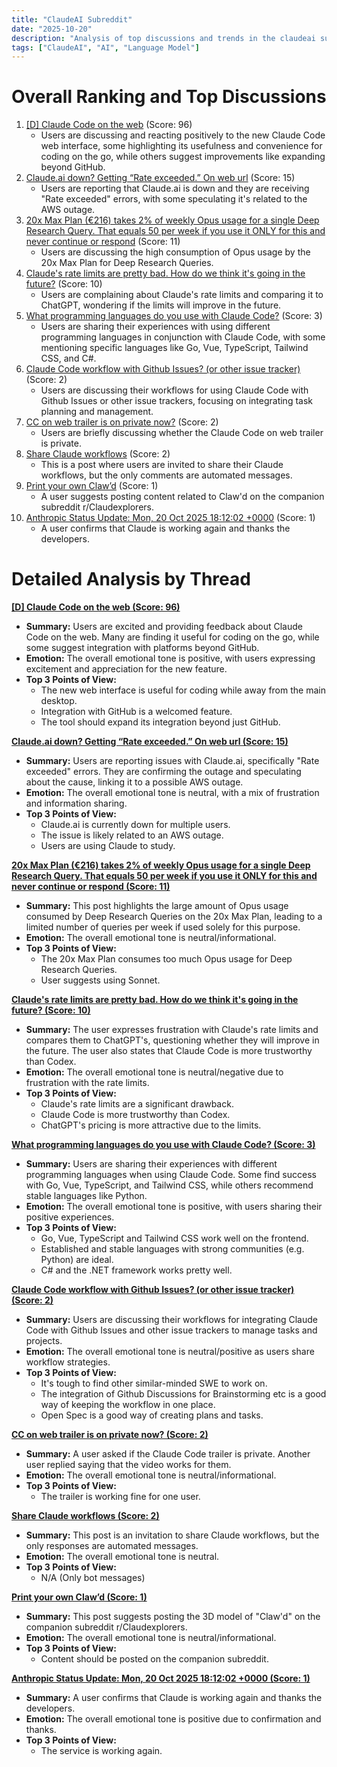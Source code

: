 ```yaml
---
title: "ClaudeAI Subreddit"
date: "2025-10-20"
description: "Analysis of top discussions and trends in the claudeai subreddit"
tags: ["ClaudeAI", "AI", "Language Model"]
---
```


# Overall Ranking and Top Discussions
1. [[D] Claude Code on the web](https://v.redd.it/ol0ztiqemawf1) (Score: 96)
    * Users are discussing and reacting positively to the new Claude Code web interface, some highlighting its usefulness and convenience for coding on the go, while others suggest improvements like expanding beyond GitHub.
2. [Claude.ai down? Getting “Rate exceeded.” On web url](https://www.reddit.com/r/ClaudeAI/comments/1obp192/claudeai_down_getting_rate_exceeded_on_web_url/) (Score: 15)
    *  Users are reporting that Claude.ai is down and they are receiving "Rate exceeded" errors, with some speculating it's related to the AWS outage.
3. [20x Max Plan (€216) takes 2% of weekly Opus usage for a single Deep Research Query. That equals 50 per week if you use it ONLY for this and never continue or respond](https://www.reddit.com/r/ClaudeAI/comments/1obq90v/20x_max_plan_216_takes_2_of_weekly_opus_usage_for/) (Score: 11)
    * Users are discussing the high consumption of Opus usage by the 20x Max Plan for Deep Research Queries.
4. [Claude's rate limits are pretty bad. How do we think it's going in the future?](https://www.reddit.com/r/ClaudeAI/comments/1obnd3p/claudes_rate_limits_are_pretty_bad_how_do_we/) (Score: 10)
    *  Users are complaining about Claude's rate limits and comparing it to ChatGPT, wondering if the limits will improve in the future.
5. [What programming languages do you use with Claude Code?](https://www.reddit.com/r/ClaudeAI/comments/1obmtlm/what_programming_languages_do_you_use_with_claude/) (Score: 3)
    * Users are sharing their experiences with using different programming languages in conjunction with Claude Code, with some mentioning specific languages like Go, Vue, TypeScript, Tailwind CSS, and C#.
6. [Claude Code workflow with Github Issues? (or other issue tracker)](https://www.reddit.com/r/ClaudeAI/comments/1obnujs/claude_code_workflow_with_github_issues_or_other/) (Score: 2)
    * Users are discussing their workflows for using Claude Code with Github Issues or other issue trackers, focusing on integrating task planning and management.
7. [CC on web trailer is on private now?](https://www.reddit.com/r/ClaudeAI/comments/1obozbj/cc_on_web_trailer_is_on_private_now/) (Score: 2)
    *  Users are briefly discussing whether the Claude Code on web trailer is private.
8. [Share Claude workflows](https://www.reddit.com/r/ClaudeAI/comments/1obph8f/share_claude_workflows/) (Score: 2)
    *  This is a post where users are invited to share their Claude workflows, but the only comments are automated messages.
9. [Print your own Claw’d](https://www.printables.com/model/1431019-clawd-the-8bit-pixel-crab) (Score: 1)
    * A user suggests posting content related to Claw'd on the companion subreddit r/Claudexplorers.
10. [Anthropic Status Update: Mon, 20 Oct 2025 18:12:02 +0000](https://www.reddit.com/r/ClaudeAI/comments/1obqz75/anthropic_status_update_mon_20_oct_2025_181202/) (Score: 1)
    * A user confirms that Claude is working again and thanks the developers.

# Detailed Analysis by Thread
**[[D] Claude Code on the web (Score: 96)](https://v.redd.it/ol0ztiqemawf1)**
*  **Summary:** Users are excited and providing feedback about Claude Code on the web. Many are finding it useful for coding on the go, while some suggest integration with platforms beyond GitHub.
*  **Emotion:** The overall emotional tone is positive, with users expressing excitement and appreciation for the new feature.
*  **Top 3 Points of View:**
    *   The new web interface is useful for coding while away from the main desktop.
    *   Integration with GitHub is a welcomed feature.
    *   The tool should expand its integration beyond just GitHub.

**[Claude.ai down? Getting “Rate exceeded.” On web url (Score: 15)](https://www.reddit.com/r/ClaudeAI/comments/1obp192/claudeai_down_getting_rate_exceeded_on_web_url/)**
*  **Summary:** Users are reporting issues with Claude.ai, specifically "Rate exceeded" errors. They are confirming the outage and speculating about the cause, linking it to a possible AWS outage.
*  **Emotion:** The overall emotional tone is neutral, with a mix of frustration and information sharing.
*  **Top 3 Points of View:**
    *   Claude.ai is currently down for multiple users.
    *   The issue is likely related to an AWS outage.
    *   Users are using Claude to study.

**[20x Max Plan (€216) takes 2% of weekly Opus usage for a single Deep Research Query. That equals 50 per week if you use it ONLY for this and never continue or respond (Score: 11)](https://www.reddit.com/r/ClaudeAI/comments/1obq90v/20x_max_plan_216_takes_2_of_weekly_opus_usage_for/)**
*  **Summary:** This post highlights the large amount of Opus usage consumed by Deep Research Queries on the 20x Max Plan, leading to a limited number of queries per week if used solely for this purpose.
*  **Emotion:** The overall emotional tone is neutral/informational.
*  **Top 3 Points of View:**
    * The 20x Max Plan consumes too much Opus usage for Deep Research Queries.
    * User suggests using Sonnet.

**[Claude's rate limits are pretty bad. How do we think it's going in the future? (Score: 10)](https://www.reddit.com/r/ClaudeAI/comments/1obnd3p/claudes_rate_limits_are_pretty_bad_how_do_we/)**
*  **Summary:** The user expresses frustration with Claude's rate limits and compares them to ChatGPT's, questioning whether they will improve in the future. The user also states that Claude Code is more trustworthy than Codex.
*  **Emotion:** The overall emotional tone is neutral/negative due to frustration with the rate limits.
*  **Top 3 Points of View:**
    *   Claude's rate limits are a significant drawback.
    *   Claude Code is more trustworthy than Codex.
    *   ChatGPT's pricing is more attractive due to the limits.

**[What programming languages do you use with Claude Code? (Score: 3)](https://www.reddit.com/r/ClaudeAI/comments/1obmtlm/what_programming_languages_do_you_use_with_claude/)**
*  **Summary:** Users are sharing their experiences with different programming languages when using Claude Code. Some find success with Go, Vue, TypeScript, and Tailwind CSS, while others recommend stable languages like Python.
*  **Emotion:** The overall emotional tone is positive, with users sharing their positive experiences.
*  **Top 3 Points of View:**
    *   Go, Vue, TypeScript and Tailwind CSS work well on the frontend.
    *   Established and stable languages with strong communities (e.g. Python) are ideal.
    *   C# and the .NET framework works pretty well.

**[Claude Code workflow with Github Issues? (or other issue tracker) (Score: 2)](https://www.reddit.com/r/ClaudeAI/comments/1obnujs/claude_code_workflow_with_github_issues_or_other/)**
*  **Summary:** Users are discussing their workflows for integrating Claude Code with Github Issues and other issue trackers to manage tasks and projects.
*  **Emotion:** The overall emotional tone is neutral/positive as users share workflow strategies.
*  **Top 3 Points of View:**
    *   It's tough to find other similar-minded SWE to work on.
    *   The integration of Github Discussions for Brainstorming etc is a good way of keeping the workflow in one place.
    * Open Spec is a good way of creating plans and tasks.

**[CC on web trailer is on private now? (Score: 2)](https://www.reddit.com/r/ClaudeAI/comments/1obozbj/cc_on_web_trailer_is_on_private_now/)**
*  **Summary:** A user asked if the Claude Code trailer is private. Another user replied saying that the video works for them.
*  **Emotion:** The overall emotional tone is neutral/informational.
*  **Top 3 Points of View:**
    * The trailer is working fine for one user.

**[Share Claude workflows (Score: 2)](https://www.reddit.com/r/ClaudeAI/comments/1obph8f/share_claude_workflows/)**
*  **Summary:** This post is an invitation to share Claude workflows, but the only responses are automated messages.
*  **Emotion:** The overall emotional tone is neutral.
*  **Top 3 Points of View:**
    * N/A (Only bot messages)

**[Print your own Claw’d (Score: 1)](https://www.printables.com/model/1431019-clawd-the-8bit-pixel-crab)**
*  **Summary:** This post suggests posting the 3D model of "Claw'd" on the companion subreddit r/Claudexplorers.
*  **Emotion:** The overall emotional tone is neutral/informational.
*  **Top 3 Points of View:**
    *  Content should be posted on the companion subreddit.

**[Anthropic Status Update: Mon, 20 Oct 2025 18:12:02 +0000 (Score: 1)](https://www.reddit.com/r/ClaudeAI/comments/1obqz75/anthropic_status_update_mon_20_oct_2025_181202/)**
*  **Summary:** A user confirms that Claude is working again and thanks the developers.
*  **Emotion:** The overall emotional tone is positive due to confirmation and thanks.
*  **Top 3 Points of View:**
    * The service is working again.
